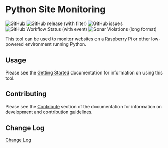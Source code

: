 # Python Site Monitoring

![GitHub](https://img.shields.io/github/license/spydersoft-consulting/pi-monitor)
![GitHub release (with filter)](https://img.shields.io/github/v/release/spydersoft-consulting/pi-monitor)
![GitHub issues](https://img.shields.io/github/issues/spydersoft-consulting/pi-monitor)
![GitHub Workflow Status (with event)](https://img.shields.io/github/actions/workflow/status/spydersoft-consulting/pi-monitor/build.yml)
![Sonar Violations (long format)](https://img.shields.io/sonar/violations/spydersoft-consulting_md_to_conf?server=https%3A%2F%2Fsonarcloud.io)

This tool can be used to monitor websites on a Raspberry Pi or other low-powered environment running Python.

## Usage

Please see the [Getting Started](https://spydersoft-consulting.github.io/pi-monitor/getting-started/) documentation for information on using this tool.

## Contributing

Please see the [Contribute](https://spydersoft-consulting.github.io/pi-monitor/contributing/) section of the documentation for information on development and contribution guidelines.

## Change Log

[Change Log](https://spydersoft-consulting.github.io/pi-monitor/changes/)
